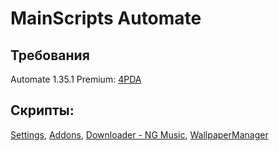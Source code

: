 # MainScripts Automate
## Требования
Automate 1.35.1 Premium: [4PDA](https://4pda.to/forum/index.php?showtopic=638842&view=findpost&p=123200320)
## Скрипты:
[Settings](https://github.com/MainPlay-YT/MainScripts-Automate/blob/main/Settings/Readme/RU.md), [Addons](https://github.com/MainPlay-YT/MainScripts-Automate/blob/main/Addons/Readme/RU.md), [Downloader - NG Music](https://github.com/MainPlay-YT/MainScripts-Automate/blob/main/DownloaderNGMusic/Readme/RU.md), [WallpaperManager](https://github.com/MainPlay-YT/MainScripts-Automate/blob/main/WallpaperManager/Readme/RU.md)